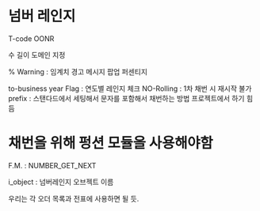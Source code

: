 # 넘버 레인지

T-code OONR

수 길이 도메인 지정

% Warning : 임계치 경고 메시지 팝업 퍼센티지

to-business year Flag : 연도별 레인지 체크 
NO-Rolling : 1차 채번 시 재시작 불가
prefix : 스탠다드에서 세팅해서 문자를 포함해서 채번하는 방법
    프로젝트에서 하기 힘듬


# 채번을 위해 펑션 모듈을 사용해야함

F.M. : NUMBER_GET_NEXT

i_object : 넘버레인지 오브젝트 이름

우리는 각 오더 목록과 전표에 사용하면 될 듯.